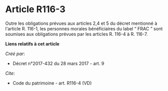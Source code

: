 # Article R116-3

Outre les obligations prévues aux articles 2,4 et 5 du décret mentionné à l'article R. 116-1, les personnes morales
bénéficiaires du label “ FRAC ” sont soumises aux obligations prévues par les articles R. 116-4 à R. 116-7.

**Liens relatifs à cet article**

_Créé par_:

  - Décret n°2017-432 du 28 mars 2017 - art. 9

_Cite_:

  - Code du patrimoine - art. R116-4 (VD)
